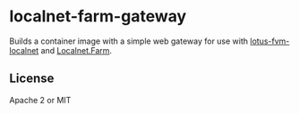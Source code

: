 localnet-farm-gateway
===

Builds a container image with a simple web gateway
for use with [lotus-fvm-localnet](https://github.com/jimpick/lotus-fvm-localnet)
and [Localnet.Farm](https://github.com/jimpick/localnet-farm).

## License

Apache 2 or MIT
